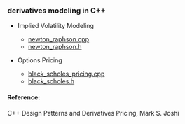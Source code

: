 ### derivatives modeling in C++

- Implied Volatility Modeling
     - [newton_raphson.cpp](https://github.com/manuelmusngi/derivatives-modeling/blob/main/newton_raphson.cpp) 
     - [newton_raphson.h](https://github.com/manuelmusngi/derivatives-modeling/blob/main/newton_raphson.h)
    
- Options Pricing
     - [black_scholes_pricing.cpp](https://github.com/manuelmusngi/derivatives-modeling/blob/main/black_scholes_pricing.cpp)
     - [black_scholes.h](https://github.com/manuelmusngi/derivatives-modeling/blob/main/black_scholes.h)
     
#### Reference:

C++ Design Patterns and Derivatives Pricing, Mark S. Joshi
